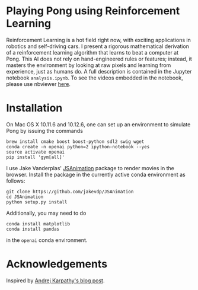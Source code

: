 # Playing Pong using Reinforcement Learning
Reinforcement Learning is a hot field right now, with exciting applications in robotics and self-driving cars. 
I present a rigorous mathematical derivation of a reinforcement learning algorithm that learns to beat a computer at Pong. 
This AI does not rely on hand-engineered rules or features; 
instead, it masters the environment by looking at raw pixels and learning from experience, just as humans do.
A full description is contained in the Jupyter notebook `analysis.ipynb`. 
To see the videos embedded in the notebook, please use nbviewer 
[here](http://nbviewer.jupyter.org/github/petermchale/pong_RL/blob/master/analysis.ipynb).

# Installation 
On Mac OS X 10.11.6 and 10.12.6, one can set up an environment to simulate Pong by issuing the commands

```
brew install cmake boost boost-python sdl2 swig wget
conda create -n openai python=2 ipython-notebook --yes 
source activate openai
pip install 'gym[all]' 
```

I use Jake Vanderplas' [JSAnimation](https://github.com/jakevdp/JSAnimation) package to render movies in the browser. Install the package in the currently active conda environment as follows:

```
git clone https://github.com/jakevdp/JSAnimation
cd JSAnimation
python setup.py install
```

Additionally, you may need to do 

```
conda install matplotlib 
conda install pandas
``` 

in the `openai` conda environment. 

# Acknowledgements
Inspired by [Andrej Karpathy's blog post](http://karpathy.github.io/2016/05/31/rl/). 


